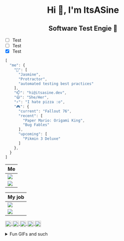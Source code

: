 <h1 align="center">Hi 👋, I'm ItsASine</h1>
<h2 align="center">Software Test Engie 📐</h2>

- [ ] Test
- [ ] Test
- [x] Test

```js
[
  "me": {
    "💬": [
      "Jasmine",
      "Protractor",
      "automated testing best practices"
    ],
    "📫": "hi@itsasine.dev",
    "😄": "She/Her",
    "⚡": "I hate pizza :o",
    "🎮": {
      "current": "Fallout 76",
      "recent": [
        "Paper Mario: Origami King",
        "Bug Fables"
      ],
      "upcoming": [
        "Pikmin 3 Deluxe"
      ]
    },
  }
]
```

| Me |
| ------------- |
| ![](https://media.giphy.com/media/uUz1iGsj6t0ErjdjT1/giphy-downsized.gif)  |
| ![](https://media.giphy.com/media/9Dv115OjdmkRxdV54V/giphy-downsized.gif) |

| My job |
| ------------- |
| ![](https://media.giphy.com/media/3o7WTL4qQCbbLLV2Pm/giphy-downsized.gif)  |
| ![](https://media.giphy.com/media/l2R06WPHU4ae0H4LC/giphy-downsized.gif) |

<p>
  <a href="https://codepen.io/itsasine" target="blank">
    <img align="center" src="https://cdn.jsdelivr.net/npm/simple-icons@3.0.1/icons/codepen.svg" alt="itsasine" height="20" width="20" />
  </a>
  <a href="https://dev.to/itsasine" target="blank">
    <img align="center" src="https://cdn.jsdelivr.net/npm/simple-icons@3.0.1/icons/dev-dot-to.svg" alt="itsasine" height="20" width="20" />
  </a>
  <a href="https://stackoverflow.com/itsasine" target="blank">
    <img align="center" src="https://cdn.jsdelivr.net/npm/simple-icons@3.0.1/icons/stackoverflow.svg" alt="itsasine" height="20" width="20" />
  </a>
  <a href="https://codesandbox.com/itsasine" target="blank">
    <img align="center" src="https://cdn.jsdelivr.net/npm/simple-icons@3.0.1/icons/codesandbox.svg" alt="itsasine" height="20" width="20" />
  </a>
  <a href="https://kaggle.com/itsasine" target="blank">
    <img align="center" src="https://cdn.jsdelivr.net/npm/simple-icons@3.0.1/icons/kaggle.svg" alt="itsasine" height="20" width="20" />
  </a>
</p>


<details>
  <summary>Fun GIFs and such</summary>

## Bug report

  ![](https://media.giphy.com/media/QJsPYF5SfCJKn2wRdX/giphy.gif)

## Sprint metrics

  ![](https://media.giphy.com/media/h5okuiwkTSBRPaQkzB/giphy.gif)

## End of the day

  ![](https://media.giphy.com/media/fH6uBGKBKUyRYtk3f0/giphy.gif)

  ![](https://media.giphy.com/media/WxWmUBhk2dIti4vmvp/giphy.gif)
  
[![ItsASine's github stats](https://github-readme-stats.vercel.app/api?username=itsasine&show_icons=true)](https://github.com/anuraghazra/github-readme-stats)

![Visitor Count](https://komarev.com/ghpvc/?username=itsasine)    

</details>
